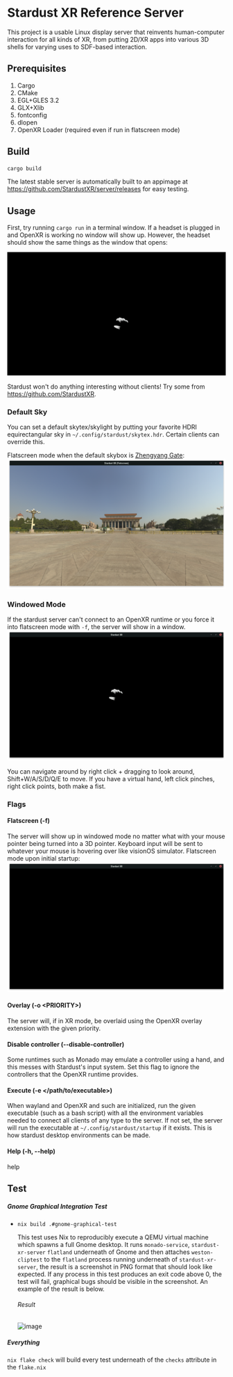 # Stardust XR Reference Server

This project is a usable Linux display server that reinvents human-computer interaction for all kinds of XR, from putting 2D/XR apps into various 3D shells for varying uses to SDF-based interaction.

## Prerequisites
1. Cargo
2. CMake
3. EGL+GLES 3.2
4. GLX+Xlib
5. fontconfig
6. dlopen
7. OpenXR Loader (required even if run in flatscreen mode)

## Build
```bash
cargo build
```
The latest stable server is automatically built to an appimage at https://github.com/StardustXR/server/releases for easy testing.

## Usage

First, try running `cargo run` in a terminal window. If a headset is plugged in and OpenXR is working no window will show up. However, the headset should show the same things as the window that opens:

![A pitch black void with a single bleach white hand in the middle](/img/xr_mode_windowed_blank.png)

Stardust won't do anything interesting without clients! Try some from https://github.com/StardustXR.

### Default Sky

You can set a default skytex/skylight by putting your favorite HDRI equirectangular sky in `~/.config/stardust/skytex.hdr`. Certain clients can override this.

Flatscreen mode when the default skybox is [Zhengyang Gate](https://polyhaven.com/a/zhengyang_gate):
![A pitch black window representing Stardust in flatscreen mode](/img/flatscreen_3.png)

### Windowed Mode

If the stardust server can't connect to an OpenXR runtime or you force it into flatscreen mode with `-f`, the server will show in a window.
![A black void representing Stardust in XR mode with a hand skeleton in the middle](/img/flatscreen_2.png)

You can navigate around by right click + dragging to look around, Shift+W/A/S/D/Q/E to move. If you have a virtual hand, left click pinches, right click points, both make a fist.

### Flags
#### Flatscreen (-f)

The server will show up in windowed mode no matter what with your mouse pointer being turned into a 3D pointer. Keyboard input will be sent to whatever your mouse is hovering over like visionOS simulator.
Flatscreen mode upon initial startup:
![A pitch black window representing Stardust in flatscreen mode](/img/flatscreen_1.png)

#### Overlay (-o \<PRIORITY>)

The server will, if in XR mode, be overlaid using the OpenXR overlay extension with the given priority.

#### Disable controller (--disable-controller)

Some runtimes such as Monado may emulate a controller using a hand, and this messes with Stardust's input system. Set this flag to ignore the controllers that the OpenXR runtime provides.

#### Execute (-e </path/to/executable>)

When wayland and OpenXR and such are initialized, run the given executable (such as a bash script) with all the environment variables needed to connect all clients of any type to the server. If not set, the server will run the executable at `~/.config/stardust/startup` if it exists. This is how stardust desktop environments can be made.

#### Help (-h, --help)

help

## Test

##### Gnome Graphical Integration Test

- `nix build .#gnome-graphical-test`

   This test uses Nix to reproducibly execute a QEMU virtual machine which
   spawns a full Gnome desktop. It runs `monado-service`, `stardust-xr-server`
   `flatland` underneath of Gnome and then attaches `weston-cliptest` to the
   `flatland` process running underneath of `stardust-xr-server`, the result is
   a screenshot in PNG format that should look like expected. If any process in
   this test produces an exit code above 0, the test will fail, graphical bugs
   should be visible in the screenshot. An example of the result is below.

   ###### Result

   ![image](https://github.com/StardustXR/server/assets/26458780/e21cd039-2528-4568-b20a-ce4abfab6d9b)

##### Everything

`nix flake check` will build every test underneath of the `checks` attribute in the `flake.nix`